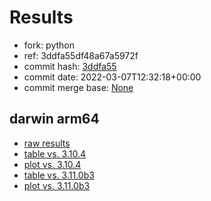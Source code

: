 # Results

- fork: python
- ref: 3ddfa55df48a67a5972f
- commit hash: [3ddfa55](https://github.com/python/cpython/commit/3ddfa55)
- commit date: 2022-03-07T12:32:18+00:00
- commit merge base: [None](https://github.com/python/cpython/commit/None)

## darwin arm64

- [raw results](bm-20220307-darwin-arm64-python-3ddfa55df48a67a5972f-3.11.0a6-3ddfa55.json)
- [table vs. 3.10.4](bm-20220307-darwin-arm64-python-3ddfa55df48a67a5972f-3.11.0a6-3ddfa55-vs-3.10.4.md)
- [plot vs. 3.10.4](bm-20220307-darwin-arm64-python-3ddfa55df48a67a5972f-3.11.0a6-3ddfa55-vs-3.10.4.png)
- [table vs. 3.11.0b3](bm-20220307-darwin-arm64-python-3ddfa55df48a67a5972f-3.11.0a6-3ddfa55-vs-3.11.0b3.md)
- [plot vs. 3.11.0b3](bm-20220307-darwin-arm64-python-3ddfa55df48a67a5972f-3.11.0a6-3ddfa55-vs-3.11.0b3.png)

